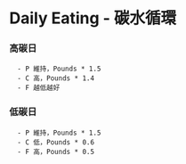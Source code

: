 # Daily Eating - 碳水循環

### 高碳日
```
  - P 維持，Pounds * 1.5
  - C 高，Pounds * 1.4
  - F 越低越好
```

### 低碳日
```
  - P 維持，Pounds * 1.5
  - C 低，Pounds * 0.6
  - F 高，Pounds * 0.5
```
